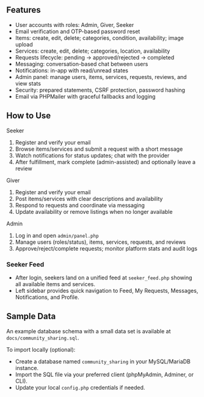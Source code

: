 
## Features

- User accounts with roles: Admin, Giver, Seeker
- Email verification and OTP-based password reset
- Items: create, edit, delete; categories, condition, availability; image upload
- Services: create, edit, delete; categories, location, availability
- Requests lifecycle: pending → approved/rejected → completed
- Messaging: conversation-based chat between users
- Notifications: in-app with read/unread states
- Admin panel: manage users, items, services, requests, reviews, and view stats
- Security: prepared statements, CSRF protection, password hashing
- Email via PHPMailer with graceful fallbacks and logging

## How to Use

Seeker
1) Register and verify your email
2) Browse items/services and submit a request with a short message
3) Watch notifications for status updates; chat with the provider
4) After fulfillment, mark complete (admin-assisted) and optionally leave a review

Giver
1) Register and verify your email
2) Post items/services with clear descriptions and availability
3) Respond to requests and coordinate via messaging
4) Update availability or remove listings when no longer available

Admin
1) Log in and open `admin/panel.php`
2) Manage users (roles/status), items, services, requests, and reviews
3) Approve/reject/complete requests; monitor platform stats and audit logs

### Seeker Feed
- After login, seekers land on a unified feed at `seeker_feed.php` showing all available items and services.
- Left sidebar provides quick navigation to Feed, My Requests, Messages, Notifications, and Profile.

## Sample Data

An example database schema with a small data set is available at `docs/community_sharing.sql`.

To import locally (optional):
- Create a database named `community_sharing` in your MySQL/MariaDB instance.
- Import the SQL file via your preferred client (phpMyAdmin, Adminer, or CLI).
- Update your local `config.php` credentials if needed.
